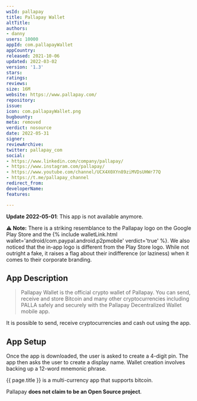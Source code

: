```yaml
---
wsId: pallapay
title: Pallapay Wallet
altTitle: 
authors:
- danny
users: 10000
appId: com.pallapayWallet
appCountry: 
released: 2021-10-06
updated: 2022-03-02
version: '1.3'
stars: 
ratings: 
reviews: 
size: 16M
website: https://www.pallapay.com/
repository: 
issue: 
icon: com.pallapayWallet.png
bugbounty: 
meta: removed
verdict: nosource
date: 2022-05-31
signer: 
reviewArchive: 
twitter: pallapay_com
social:
- https://www.linkedin.com/company/pallapay/
- https://www.instagram.com/pallapay/
- https://www.youtube.com/channel/UCX4X0XYn89ziMVDsUHWr77Q
- https://t.me/pallapay_channel
redirect_from: 
developerName: 
features: 

---
```


**Update 2022-05-01**: This app is not available anymore.

**⚠️ Note:** There is a striking resemblance to the Pallapay logo on the Google Play Store and the {% include walletLink.html wallet='android/com.paypal.android.p2pmobile' verdict='true' %}. We also noticed that the in-app logo is different from the Play Store logo. While not outright a fake, it raises a flag about their indifference (or laziness) when it comes to their corporate branding.

## App Description 

> Pallapay Wallet is the official crypto wallet of Pallapay. You can send, receive and store Bitcoin and many other cryptocurrencies including PALLA safely and securely with the Pallapay Decentralized Wallet mobile app.

It is possible to send, receive cryptocurrencies and cash out using the app. 

## App Setup

Once the app is downloaded, the user is asked to create a 4-digit pin. The app then asks the user to create a display name. Wallet creation involves backing up a 12-word mnemonic phrase. 

{{ page.title }} is a multi-currency app that supports bitcoin. 

Pallapay **does not claim to be an Open Source project**.  
